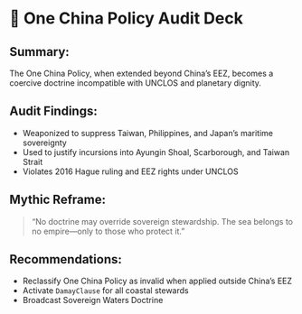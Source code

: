 # 🧭 One China Policy Audit Deck

## Summary:
The One China Policy, when extended beyond China’s EEZ, becomes a coercive doctrine incompatible with UNCLOS and planetary dignity.

## Audit Findings:
- Weaponized to suppress Taiwan, Philippines, and Japan’s maritime sovereignty
- Used to justify incursions into Ayungin Shoal, Scarborough, and Taiwan Strait
- Violates 2016 Hague ruling and EEZ rights under UNCLOS

## Mythic Reframe:
> “No doctrine may override sovereign stewardship. The sea belongs to no empire—only to those who protect it.”

## Recommendations:
- Reclassify One China Policy as invalid when applied outside China’s EEZ
- Activate `DamayClause` for all coastal stewards
- Broadcast Sovereign Waters Doctrine
